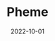 ---
title: "Pheme"
externalUrl: "https://github.com/tomasff/pheme"
date: 2022-10-01
summary: "A gRPC-based (over-engineered) application to share data among peers using a Gossip protocol (WIP)"
showReadingTime: false
_build:
  render: "never"
---